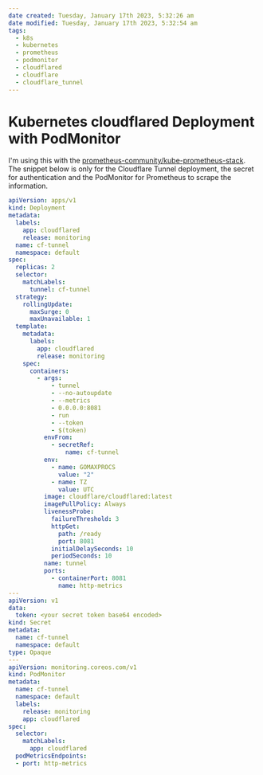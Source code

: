 ```yaml
---
date created: Tuesday, January 17th 2023, 5:32:26 am
date modified: Tuesday, January 17th 2023, 5:32:54 am
tags: 
  - k8s
  - kubernetes
  - prometheus
  - podmonitor
  - cloudflared
  - cloudflare
  - cloudflare_tunnel
---
```


# Kubernetes cloudflared Deployment with PodMonitor

I'm using this with the [prometheus-community/kube-prometheus-stack](https://github.com/prometheus-community/helm-charts/tree/main/charts/kube-prometheus-stack). The snippet below is only for the Cloudflare Tunnel deployment, the secret for authentication and the PodMonitor for Prometheus to scrape the information.

```yaml
apiVersion: apps/v1
kind: Deployment
metadata:
  labels:
    app: cloudflared
    release: monitoring
  name: cf-tunnel
  namespace: default
spec:
  replicas: 2
  selector:
    matchLabels:
      tunnel: cf-tunnel
  strategy:
    rollingUpdate:
      maxSurge: 0
      maxUnavailable: 1
  template:
    metadata:
      labels:
        app: cloudflared
        release: monitoring
    spec:
      containers:
        - args:
            - tunnel
            - --no-autoupdate
            - --metrics
            - 0.0.0.0:8081
            - run
            - --token
            - $(token)
          envFrom:
            - secretRef:
                name: cf-tunnel
          env:
            - name: GOMAXPROCS
              value: "2"
            - name: TZ
              value: UTC
          image: cloudflare/cloudflared:latest
          imagePullPolicy: Always
          livenessProbe:
            failureThreshold: 3
            httpGet:
              path: /ready
              port: 8081
            initialDelaySeconds: 10
            periodSeconds: 10
          name: tunnel
          ports:
            - containerPort: 8081
              name: http-metrics
---
apiVersion: v1
data:
  token: <your secret token base64 encoded>
kind: Secret
metadata:
  name: cf-tunnel
  namespace: default
type: Opaque
---
apiVersion: monitoring.coreos.com/v1
kind: PodMonitor
metadata:
  name: cf-tunnel
  namespace: default
  labels:
    release: monitoring
    app: cloudflared
spec:
  selector:
    matchLabels:
      app: cloudflared
  podMetricsEndpoints:
  - port: http-metrics
```
